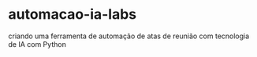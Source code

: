 # automacao-ia-labs
criando uma ferramenta de automação de atas de reunião com tecnologia de IA com Python
